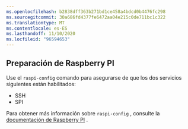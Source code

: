 ```yaml
---
ms.openlocfilehash: b2838dff363b271bd1ce458a4bdcd0b4476fc298
ms.sourcegitcommit: 30a686fd4377fe6472aa04e215c0de711bc1c322
ms.translationtype: MT
ms.contentlocale: es-ES
ms.lasthandoff: 11/10/2020
ms.locfileid: "96594653"
---
```

## <a name="prepare-the-raspberry-pi"></a>Preparación de Raspberry PI

Use el `raspi-config` comando para asegurarse de que los dos servicios siguientes están habilitados:

- SSH
- SPI

Para obtener más información sobre `raspi-config` , consulte la [documentación de Raspberry PI](https://www.raspberrypi.org/documentation/configuration/raspi-config.md) <span class="docon docon-navigate-external x-hidden-focus"></span> .
